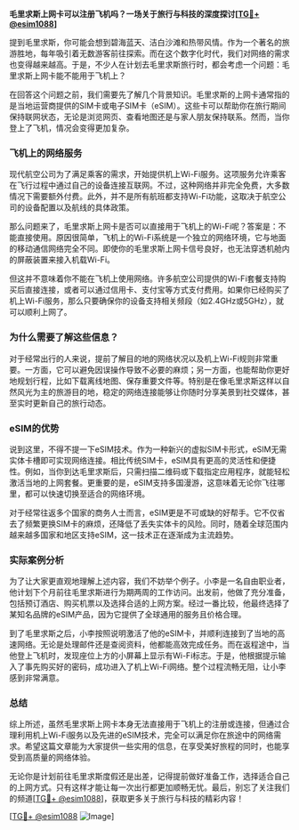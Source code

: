 **毛里求斯上网卡可以注册飞机吗？一场关于旅行与科技的深度探讨[[TG💪+ @esim1088](https://t.me/s/esim1088)]**

提到毛里求斯，你可能会想到碧海蓝天、洁白沙滩和热带风情。作为一个著名的旅游胜地，每年吸引着无数游客前往探索。而在这个数字化时代，我们对网络的需求也变得越来越高。于是，不少人在计划去毛里求斯旅行时，都会考虑一个问题：毛里求斯上网卡能不能用于飞机上？

在回答这个问题之前，我们需要先了解几个背景知识。毛里求斯的上网卡通常指的是当地运营商提供的SIM卡或电子SIM卡（eSIM）。这些卡可以帮助你在旅行期间保持联网状态，无论是浏览网页、查看地图还是与家人朋友保持联系。然而，当你登上了飞机，情况会变得更加复杂。

### 飞机上的网络服务

现代航空公司为了满足乘客的需求，开始提供机上Wi-Fi服务。这项服务允许乘客在飞行过程中通过自己的设备连接互联网。不过，这种网络并非完全免费，大多数情况下需要额外付费。此外，并不是所有航班都支持Wi-Fi功能，这取决于航空公司的设备配置以及航线的具体政策。

那么问题来了，毛里求斯上网卡是否可以直接用于飞机上的Wi-Fi呢？答案是：不能直接使用。原因很简单，飞机上的Wi-Fi系统是一个独立的网络环境，它与地面的移动通信网络完全不同。即使你的毛里求斯上网卡信号良好，也无法穿透机舱内的屏蔽装置来接入机载Wi-Fi。

但这并不意味着你不能在飞机上使用网络。许多航空公司提供的Wi-Fi套餐支持购买后直接连接，或者可以通过信用卡、支付宝等方式支付费用。如果你已经购买了机上Wi-Fi服务，那么只要确保你的设备支持相关频段（如2.4GHz或5GHz），就可以顺利上网了。

### 为什么需要了解这些信息？

对于经常出行的人来说，提前了解目的地的网络状况以及机上Wi-Fi规则非常重要。一方面，它可以避免因误操作导致不必要的麻烦；另一方面，也能帮助你更好地规划行程，比如下载离线地图、保存重要文件等。特别是在像毛里求斯这样以自然风光为主的旅游目的地，稳定的网络连接能够让你随时分享美景到社交媒体，甚至实时更新自己的旅行动态。

### eSIM的优势

说到这里，不得不提一下eSIM技术。作为一种新兴的虚拟SIM卡形式，eSIM无需实体卡槽即可实现网络连接。相比传统SIM卡，eSIM具有更高的灵活性和便捷性。例如，当你到达毛里求斯后，只需扫描二维码或下载指定应用程序，就能轻松激活当地的上网套餐。更重要的是，eSIM支持多国漫游，这意味着无论你飞往哪里，都可以快速切换至适合的网络环境。

对于经常往返多个国家的商务人士而言，eSIM更是不可或缺的好帮手。它不仅省去了频繁更换SIM卡的麻烦，还降低了丢失实体卡的风险。同时，随着全球范围内越来越多国家和地区支持eSIM，这一技术正在逐渐成为主流趋势。

### 实际案例分析

为了让大家更直观地理解上述内容，我们不妨举个例子。小李是一名自由职业者，他计划下个月前往毛里求斯进行为期两周的工作访问。出发前，他做了充分准备，包括预订酒店、购买机票以及选择合适的上网方案。经过一番比较，他最终选择了某知名品牌的eSIM产品，因为它提供了全球通用的服务且价格合理。

到了毛里求斯之后，小李按照说明激活了他的eSIM卡，并顺利连接到了当地的高速网络。无论是处理邮件还是查阅资料，他都能高效完成任务。而在返程途中，当他登上飞机时，发现座位上方的小屏幕上显示有Wi-Fi标志。于是，他根据提示输入了事先购买好的密码，成功进入了机上Wi-Fi网络。整个过程流畅无阻，让小李感到非常满意。

### 总结

综上所述，虽然毛里求斯上网卡本身无法直接用于飞机上的注册或连接，但通过合理利用机上Wi-Fi服务以及先进的eSIM技术，完全可以满足你在旅途中的网络需求。希望这篇文章能为大家提供一些实用的信息，在享受美好旅程的同时，也能享受到高质量的网络体验。

无论你是计划前往毛里求斯度假还是出差，记得提前做好准备工作，选择适合自己的上网方式。只有这样才能让每一次出行都更加顺畅无忧。最后，别忘了关注我们的频道[[TG💪+ @esim1088](https://t.me/s/esim1088)]，获取更多关于旅行与科技的精彩内容！

[[TG💪+ @esim1088](https://t.me/s/esim1088) ![Image](https://i.postimg.cc/4NQfJmqS/Snipaste-2025-05-13-00-14-12.png)]